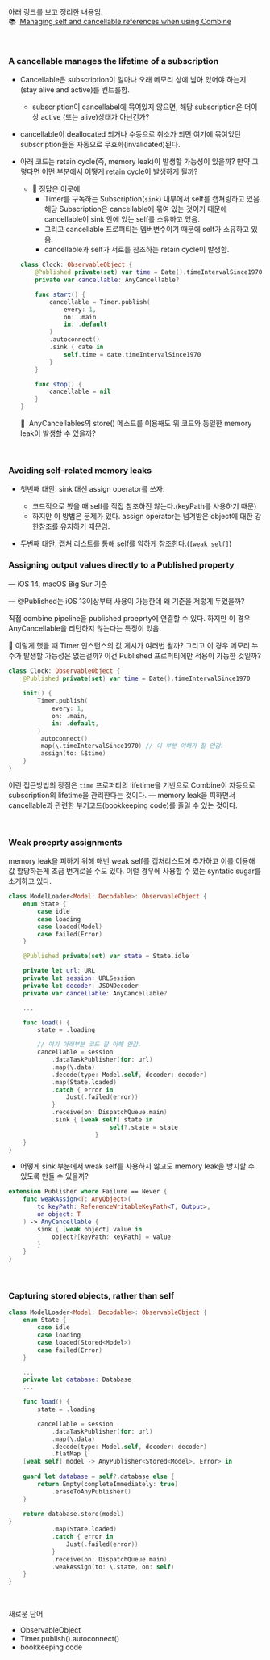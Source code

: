 아래 링크를 보고 정리한 내용임.<br>
📚  [Managing self and cancellable references when using Combine](https://www.swiftbysundell.com/articles/combine-self-cancellable-memory-management/#a-cancellable-manages-the-lifetime-of-a-subscription)

<br>

### A cancellable manages the lifetime of a subscription

- Cancellable은 subscription이 얼마나 오래 메모리 상에 남아 있어야 하는지(stay alive and active)를 컨트롤함.
    - subscription이 cancellabel에 묶여있지 않으면, 해당 subscription은 더이상 active (또는 alive)상태가 아닌건가?
- cancellable이 deallocated 되거나 수동으로 취소가 되면 여기에 묶여있던 subscription들은 자동으로 무효화(invalidated)된다.
- 아래 코드는 retain cycle(즉, memory leak)이 발생할 가능성이 있을까? 만약 그렇다면 어떤 부분에서 어떻게 retain cycle이 발생하게 될까?
    - 👀 정답은 이곳에
        - Timer를 구독하는 Subscription(`sink`) 내부에서 self를 캡쳐링하고 있음. 해당 Subscription은 cancellable에 묶여 있는 것이기 때문에 cancellable이 sink 안에 있는 self를 소유하고 있음.
        - 그리고 cancellable 프로퍼티는 멤버변수이기 때문에 self가 소유하고 있음.
        - cancellable과 self가 서로를 참조하는 retain cycle이 발생함.
    
    ```swift
    class Clock: ObservableObject {
        @Published private(set) var time = Date().timeIntervalSince1970
        private var cancellable: AnyCancellable?
    
        func start() {
            cancellable = Timer.publish(
                every: 1,
                on: .main,
                in: .default
            )
            .autoconnect()
            .sink { date in
                self.time = date.timeIntervalSince1970
            }
        }
    
        func stop() {
            cancellable = nil
        }
    }
    ```
    
    🤔  AnyCancellables의 store() 메소드를 이용해도 위 코드와 동일한 memory leak이 발생할 수 있을까?
    
<br>

### Avoiding self-related memory leaks

- 첫번째 대안: sink 대신 assign operator를 쓰자.
    - 코드적으로 봤을 때 self를 직접 참조하진 않는다.(keyPath를 사용하기 때문)
    - 하지만 이 방법은 문제가 있다. assign operator는 넘겨받은 object에 대한 강한참조를 유지하기 때문임.
    
- 두번째 대안: 캡쳐 리스트를 통해 self를 약하게 참조한다.(`[weak self]`)

### Assigning output values directly to a Published property

— iOS 14, macOS Big Sur 기준

— @Published는 iOS 13이상부터 사용이 가능한데 왜 기준을 저렇게 두었을까?

직접 combine pipeline을 published proeprty에 연결할 수 있다.  하지만 이 경우 AnyCancellable을 리턴하지 않는다는 특징이 있음. 

🤔 이렇게 했을 때 Timer 인스턴스의 값 게시가 여러번 될까? 그리고 이 경우 메모리 누수가 발생할 가능성은 없는걸까? 이건 Published 프로퍼티에만 적용이 가능한 것일까?

```swift
class Clock: ObservableObject {
    @Published private(set) var time = Date().timeIntervalSince1970
    
    init() {
        Timer.publish(
            every: 1,
            on: .main,
            in: .default,
        )
        .autoconnect()
        .map(\.timeIntervalSince1970) // 이 부분 이해가 잘 안감.
        .assign(to: &$time)
    }
}
```

이런 접근방법의 장점은 `time` 프로퍼티의 lifetime을 기반으로 Combine이 자동으로 subscription의 lifetime을 관리한다는 것이다. — memory leak을 피하면서 cancellable과 관련한 부기코드(bookkeeping code)를 줄일 수 있는 것이다.

<br>

### Weak proeprty assignments

memory leak을 피하기 위해 매번 weak self를 캡처리스트에 추가하고 이를 이용해 값 할당하는게 조금 번거로울 수도 있다. 이럴 경우에 사용할 수 있는 syntatic sugar를 소개하고 있다.

```swift
class ModelLoader<Model: Decodable>: ObservableObject {
    enum State {
        case idle
        case loading
        case loaded(Model)
        case failed(Error)
    }

    @Published private(set) var state = State.idle

    private let url: URL
    private let session: URLSession
    private let decoder: JSONDecoder
    private var cancellable: AnyCancellable?

    ...

    func load() {
        state = .loading

		// 여기 아래부분 코드 잘 이해 안감.
        cancellable = session
            .dataTaskPublisher(for: url)
            .map(\.data)
            .decode(type: Model.self, decoder: decoder)
            .map(State.loaded)
            .catch { error in
                Just(.failed(error))
            }
            .receive(on: DispatchQueue.main)
            .sink { [weak self] state in
						    self?.state = state
						}
    }
}
```

- 어떻게 sink 부분에서 weak self를 사용하지 않고도 memory leak을 방지할 수 있도록 만들 수 있을까?
    
```swift
extension Publisher where Failure == Never {
    func weakAssign<T: AnyObject>(
        to keyPath: ReferenceWritableKeyPath<T, Output>,
        on object: T
    ) -> AnyCancellable {
        sink { [weak object] value in
            object?[keyPath: keyPath] = value
        }
    }
}
```
    
<br>

### Capturing stored objects, rather than self

```swift
class ModelLoader<Model: Decodable>: ObservableObject {
    enum State {
        case idle
        case loading
        case loaded(Stored<Model>)
        case failed(Error)
    }

    ...
    private let database: Database
    ...

    func load() {
        state = .loading

        cancellable = session
            .dataTaskPublisher(for: url)
            .map(\.data)
            .decode(type: Model.self, decoder: decoder)
            .flatMap {
    [weak self] model -> AnyPublisher<Stored<Model>, Error> in
    
    guard let database = self?.database else {
        return Empty(completeImmediately: true)
            .eraseToAnyPublisher()
    }
    
    return database.store(model)
}
            .map(State.loaded)
            .catch { error in
                Just(.failed(error))
            }
            .receive(on: DispatchQueue.main)
            .weakAssign(to: \.state, on: self)
    }
}
```

<br>

새로운 단어

- ObservableObject
- Timer.publish().autoconnect()
- bookkeeping code